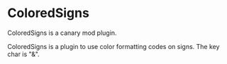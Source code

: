 # ColoredSigns
ColoredSigns is a canary mod plugin.

ColoredSigns is a plugin to use color formatting codes on signs.
The key char is "&".
